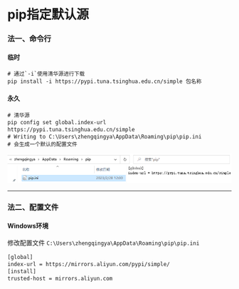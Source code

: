 # pip指定默认源

### 法一、命令行

#### 临时

```shell
# 通过`-i`使用清华源进行下载
pip install -i https://pypi.tuna.tsinghua.edu.cn/simple 包名称
```

#### 永久

```shell
# 清华源
pip config set global.index-url https://pypi.tuna.tsinghua.edu.cn/simple
# Writing to C:\Users\zhengqingya\AppData\Roaming\pip\pip.ini
# 会生成一个默认的配置文件
```

![img.png](images/pip-ini.png)

---

### 法二、配置文件

#### Windows环境

修改配置文件 `C:\Users\zhengqingya\AppData\Roaming\pip\pip.ini`

```shell
[global]
index-url = https://mirrors.aliyun.com/pypi/simple/
[install]
trusted-host = mirrors.aliyun.com
```
